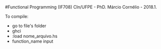 #Functional Programming (IF708)
CIn/UFPE - PhD. Márcio Cornélio - 2018.1.

To compile:
* go to file's folder
* ghci 
* :load nome_arquivo.hs
* function_name input